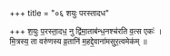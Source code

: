 +++
title = "०६ शयुः परस्तादध"

+++
श॒युः प॒रस्ता॒दध॒ नु द्वि॑मा॒ताब॑न्ध॒नश्च॑रति व॒त्स एकः॑ ।  
मि॒त्रस्य॒ ता वरु॑णस्य व्र॒तानि॑ म॒हद्दे॒वाना॑मसुर॒त्वमेक॑म् ॥